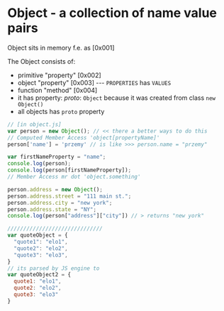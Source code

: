 # Object - a collection of name value pairs

Object sits in memory f.e. as [0x001]

The Object consists of:
* primitive "property" [0x002]
* object "property" [0x003] --- `PROPERTIES` has `VALUES`
* function "method" [0x004]
* it has property: _proto_: `Object` because it was created from class `new Object()`
* all objects has `proto` property
```javascript
// [in object.js]
var person = new Object(); // << there a better ways to do this
// Computed Member Access 'object[propertyName]'
person['name'] = 'przemy' // is like >>> person.name = "przemy"

var firstNameProperty = "name";
console.log(person);
console.log(person[firstNameProperty]);
// Member Access mr dot 'object.something'

person.address = new Object();
person.address.street = "111 main st.";
person.address.city = "new york";
person.address.state = "NY";
console.log(person["address"]["city"]) // > returns "new york"

//////////////////////////////
var quoteObject = {
  "quote1": "elo1",
  "quote2": "elo2",
  "quote3": "elo3",
}
// its parsed by JS engine to
var quoteObject2 = {
  quote1: "elo1",
  quote2: "elo2",
  quote3: "elo3"
}

```

